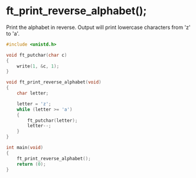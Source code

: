 # ft_print_reverse_alphabet();
Print the alphabet in reverse. Output will print lowercase characters from 'z' to 'a'.
```c
#include <unistd.h>

void ft_putchar(char c)
{
	write(1, &c, 1);
}

void ft_print_reverse_alphabet(void)
{
	char letter;

	letter = 'z';
	while (letter >= 'a')
	{
		ft_putchar(letter);
		letter--;
	}
}

int main(void)
{
	ft_print_reverse_alphabet();
	return (0);
}
```
